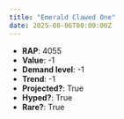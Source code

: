 ```yaml
---
title: "Emerald Clawed One"
date: 2025-08-06T00:00:00Z
---
```

- **RAP**: 4055
- **Value**: -1
- **Demand level**: -1
- **Trend**: -1
- **Projected?**: True
- **Hyped?**: True
- **Rare?**: True
